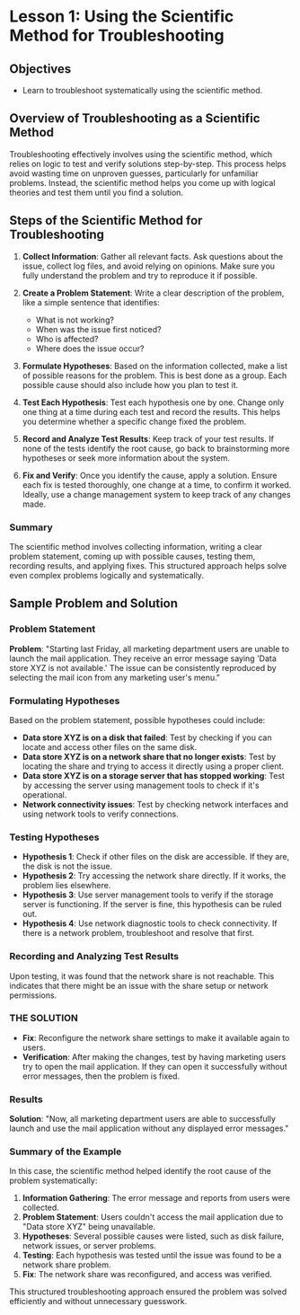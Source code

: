 
# Lesson 1: Using the Scientific Method for Troubleshooting

## Objectives
- Learn to troubleshoot systematically using the scientific method.

## Overview of Troubleshooting as a Scientific Method
Troubleshooting effectively involves using the scientific method, which relies on logic to test and verify solutions step-by-step. This process helps avoid wasting time on unproven guesses, particularly for unfamiliar problems. Instead, the scientific method helps you come up with logical theories and test them until you find a solution.

## Steps of the Scientific Method for Troubleshooting
1. **Collect Information**: Gather all relevant facts. Ask questions about the issue, collect log files, and avoid relying on opinions. Make sure you fully understand the problem and try to reproduce it if possible.

2. **Create a Problem Statement**: Write a clear description of the problem, like a simple sentence that identifies:
   - What is not working?
   - When was the issue first noticed?
   - Who is affected?
   - Where does the issue occur?

3. **Formulate Hypotheses**: Based on the information collected, make a list of possible reasons for the problem. This is best done as a group. Each possible cause should also include how you plan to test it.

4. **Test Each Hypothesis**: Test each hypothesis one by one. Change only one thing at a time during each test and record the results. This helps you determine whether a specific change fixed the problem.

5. **Record and Analyze Test Results**: Keep track of your test results. If none of the tests identify the root cause, go back to brainstorming more hypotheses or seek more information about the system.

6. **Fix and Verify**: Once you identify the cause, apply a solution. Ensure each fix is tested thoroughly, one change at a time, to confirm it worked. Ideally, use a change management system to keep track of any changes made.

### Summary
The scientific method involves collecting information, writing a clear problem statement, coming up with possible causes, testing them, recording results, and applying fixes. This structured approach helps solve even complex problems logically and systematically.

## Sample Problem and Solution

### Problem Statement
**Problem**: "Starting last Friday, all marketing department users are unable to launch the mail application. They receive an error message saying 'Data store XYZ is not available.' The issue can be consistently reproduced by selecting the mail icon from any marketing user's menu."

### Formulating Hypotheses
Based on the problem statement, possible hypotheses could include:
- **Data store XYZ is on a disk that failed**: Test by checking if you can locate and access other files on the same disk.
- **Data store XYZ is on a network share that no longer exists**: Test by locating the share and trying to access it directly using a proper client.
- **Data store XYZ is on a storage server that has stopped working**: Test by accessing the server using management tools to check if it's operational.
- **Network connectivity issues**: Test by checking network interfaces and using network tools to verify connections.

### Testing Hypotheses
- **Hypothesis 1**: Check if other files on the disk are accessible. If they are, the disk is not the issue.
- **Hypothesis 2**: Try accessing the network share directly. If it works, the problem lies elsewhere.
- **Hypothesis 3**: Use server management tools to verify if the storage server is functioning. If the server is fine, this hypothesis can be ruled out.
- **Hypothesis 4**: Use network diagnostic tools to check connectivity. If there is a network problem, troubleshoot and resolve that first.

### Recording and Analyzing Test Results
Upon testing, it was found that the network share is not reachable. This indicates that there might be an issue with the share setup or network permissions.

### THE SOLUTION
- **Fix**: Reconfigure the network share settings to make it available again to users.
- **Verification**: After making the changes, test by having marketing users try to open the mail application. If they can open it successfully without error messages, then the problem is fixed.

### Results
**Solution**: "Now, all marketing department users are able to successfully launch and use the mail application without any displayed error messages."

### Summary of the Example
In this case, the scientific method helped identify the root cause of the problem systematically:
1. **Information Gathering**: The error message and reports from users were collected.
2. **Problem Statement**: Users couldn't access the mail application due to "Data store XYZ" being unavailable.
3. **Hypotheses**: Several possible causes were listed, such as disk failure, network issues, or server problems.
4. **Testing**: Each hypothesis was tested until the issue was found to be a network share problem.
5. **Fix**: The network share was reconfigured, and access was verified.

This structured troubleshooting approach ensured the problem was solved efficiently and without unnecessary guesswork.



